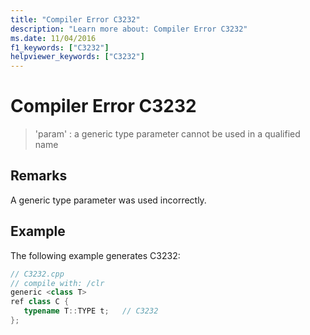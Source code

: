 ```yaml
---
title: "Compiler Error C3232"
description: "Learn more about: Compiler Error C3232"
ms.date: 11/04/2016
f1_keywords: ["C3232"]
helpviewer_keywords: ["C3232"]
---
```

# Compiler Error C3232

> 'param' : a generic type parameter cannot be used in a qualified name

## Remarks

A generic type parameter was used incorrectly.

## Example

The following example generates C3232:

```cpp
// C3232.cpp
// compile with: /clr
generic <class T>
ref class C {
   typename T::TYPE t;   // C3232
};
```
